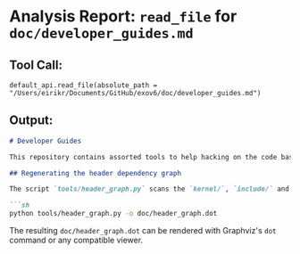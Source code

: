 # Analysis Report: `read_file` for `doc/developer_guides.md`

## Tool Call:
```
default_api.read_file(absolute_path = "/Users/eirikr/Documents/GitHub/exov6/doc/developer_guides.md")
```

## Output:
```markdown
# Developer Guides

This repository contains assorted tools to help hacking on the code base. One of these tools can generate a visualization of header file dependencies.

## Regenerating the header dependency graph

The script `tools/header_graph.py` scans the `kernel/`, `include/` and related directories for `#include` directives and emits a [DOT](https://graphviz.org/) representation of the dependencies between files. To update the graph run:

```sh
python tools/header_graph.py -o doc/header_graph.dot
```

The resulting `doc/header_graph.dot` can be rendered with Graphviz's `dot` command or any compatible viewer.

```